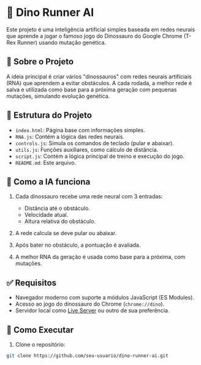 # 🧠 Dino Runner AI

Este projeto é uma inteligência artificial simples baseada em redes neurais que aprende a jogar o famoso jogo do Dinossauro do Google Chrome (T-Rex Runner) usando mutação genética.

## 🚀 Sobre o Projeto

A ideia principal é criar vários "dinossauros" com redes neurais artificiais (RNA) que aprendem a evitar obstáculos. A cada rodada, a melhor rede é salva e utilizada como base para a próxima geração com pequenas mutações, simulando evolução genética.

## 📁 Estrutura do Projeto

- `index.html`: Página base com informações simples.
- `RNA.js`: Contém a lógica das redes neurais.
- `controls.js`: Simula os comandos de teclado (pular e abaixar).
- `utils.js`: Funções auxiliares, como cálculo de distância.
- `script.js`: Contém a lógica principal de treino e execução do jogo.
- `README.md`: Este arquivo.

## 🧠 Como a IA funciona

1. Cada dinossauro recebe uma rede neural com 3 entradas:
   - Distância até o obstáculo.
   - Velocidade atual.
   - Altura relativa do obstáculo.

2. A rede calcula se deve pular ou abaixar.

3. Após bater no obstáculo, a pontuação é avaliada.

4. A melhor RNA da geração é usada como base para a próxima, com mutações.

## ✅ Requisitos

- Navegador moderno com suporte a módulos JavaScript (ES Modules).
- Acesso ao jogo do dinossauro do Chrome (`chrome://dino`).
- Servidor local como [Live Server](https://marketplace.visualstudio.com/items?itemName=ritwickdey.LiveServer) ou outro de sua preferência.

## 🧭 Como Executar

1. Clone o repositório:
```bash
git clone https://github.com/seu-usuario/dino-runner-ai.git